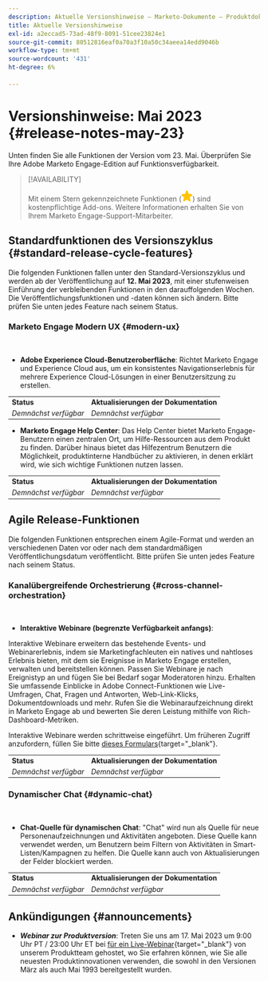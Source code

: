 ```yaml
---
description: Aktuelle Versionshinweise – Marketo-Dokumente – Produktdokumentation
title: Aktuelle Versionshinweise
exl-id: a2eccad5-73ad-48f9-8091-51cee23824e1
source-git-commit: 80512816eaf0a70a3f10a50c34aeea14edd9046b
workflow-type: tm+mt
source-wordcount: '431'
ht-degree: 6%

---
```


# Versionshinweise: Mai 2023 {#release-notes-may-23}

Unten finden Sie alle Funktionen der Version vom 23. Mai. Überprüfen Sie Ihre Adobe Marketo Engage-Edition auf Funktionsverfügbarkeit.

>[!AVAILABILITY]
>
>Mit einem Stern gekennzeichnete Funktionen (![star](assets/yellow-star.png)) sind kostenpflichtige Add-ons. Weitere Informationen erhalten Sie von Ihrem Marketo Engage-Support-Mitarbeiter.

## Standardfunktionen des Versionszyklus {#standard-release-cycle-features}

Die folgenden Funktionen fallen unter den Standard-Versionszyklus und werden ab der Veröffentlichung auf **12. Mai 2023**, mit einer stufenweisen Einführung der verbleibenden Funktionen in den darauffolgenden Wochen. Die Veröffentlichungsfunktionen und -daten können sich ändern. Bitte prüfen Sie unten jedes Feature nach seinem Status.

### Marketo Engage Modern UX {#modern-ux}

</br>

* **Adobe Experience Cloud-Benutzeroberfläche**: Richtet Marketo Engage und Experience Cloud aus, um ein konsistentes Navigationserlebnis für mehrere Experience Cloud-Lösungen in einer Benutzersitzung zu erstellen.

<table> 
  <tr> 
   <td><b>Status</b></td>
   <td><b>Aktualisierungen der Dokumentation</b></td>
  </tr>
  <tr> 
   <td><i>Demnächst verfügbar</i></td>
   <td><i>Demnächst verfügbar</i></td>
  </tr>
  </tbody>
</table>

* **Marketo Engage Help Center**: Das Help Center bietet Marketo Engage-Benutzern einen zentralen Ort, um Hilfe-Ressourcen aus dem Produkt zu finden. Darüber hinaus bietet das Hilfezentrum Benutzern die Möglichkeit, produktinterne Handbücher zu aktivieren, in denen erklärt wird, wie sich wichtige Funktionen nutzen lassen.

<table> 
  <tr> 
   <td><b>Status</b></td>
   <td><b>Aktualisierungen der Dokumentation</b></td>
  </tr>
  <tr> 
   <td><i>Demnächst verfügbar</i></td>
   <td><i>Demnächst verfügbar</i></td>
  </tr>
  </tbody>
</table>

## Agile Release-Funktionen

Die folgenden Funktionen entsprechen einem Agile-Format und werden an verschiedenen Daten vor oder nach dem standardmäßigen Veröffentlichungsdatum veröffentlicht. Bitte prüfen Sie unten jedes Feature nach seinem Status.

### Kanalübergreifende Orchestrierung {#cross-channel-orchestration}

</br>

* **Interaktive Webinare (begrenzte Verfügbarkeit anfangs)**:

Interaktive Webinare erweitern das bestehende Events- und Webinarerlebnis, indem sie Marketingfachleuten ein natives und nahtloses Erlebnis bieten, mit dem sie Ereignisse in Marketo Engage erstellen, verwalten und bereitstellen können. Passen Sie Webinare je nach Ereignistyp an und fügen Sie bei Bedarf sogar Moderatoren hinzu. Erhalten Sie umfassende Einblicke in Adobe Connect-Funktionen wie Live-Umfragen, Chat, Fragen und Antworten, Web-Link-Klicks, Dokumentdownloads und mehr. Rufen Sie die Webinaraufzeichnung direkt in Marketo Engage ab und bewerten Sie deren Leistung mithilfe von Rich-Dashboard-Metriken.

Interaktive Webinare werden schrittweise eingeführt. Um früheren Zugriff anzufordern, füllen Sie bitte [dieses Formulars](https://forms.office.com/r/Jf4zFVCH0T){target="_blank"}.

<table> 
  <tr> 
   <td><b>Status</b></td>
   <td><b>Aktualisierungen der Dokumentation</b></td>
  </tr>
  <tr> 
   <td><i>Demnächst verfügbar</i></td>
   <td><i>Demnächst verfügbar</i></td>
  </tr>
  </tbody>
</table>

### Dynamischer Chat {#dynamic-chat}

</br>

* **Chat-Quelle für dynamischen Chat**: &quot;Chat&quot; wird nun als Quelle für neue Personenaufzeichnungen und Aktivitäten angeboten. Diese Quelle kann verwendet werden, um Benutzern beim Filtern von Aktivitäten in Smart-Listen/Kampagnen zu helfen. Die Quelle kann auch von Aktualisierungen der Felder blockiert werden.

<table> 
  <tr> 
   <td><b>Status</b></td>
   <td><b>Aktualisierungen der Dokumentation</b></td>
  </tr>
  <tr> 
   <td><i>Demnächst verfügbar</i></td>
   <td><i>Demnächst verfügbar</i></td>
  </tr>
  </tbody>
</table>

## Ankündigungen {#announcements}

* **_Webinar zur Produktversion_**: Treten Sie uns am 17. Mai 2023 um 9:00 Uhr PT / 23:00 Uhr ET bei [für ein Live-Webinar](https://engage.marketo.com/2023_March_May_Release_Webinar_RegistrationPage.html){target="_blank"} von unserem Produktteam gehostet, wo Sie erfahren können, wie Sie alle neuesten Produktinnovationen verwenden, die sowohl in den Versionen März als auch Mai 1993 bereitgestellt wurden.
